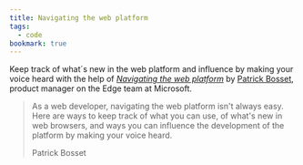 ```yaml
---
title: Navigating the web platform
tags:
  - code
bookmark: true
---
```

Keep track of what´s new in the web platform and influence by making your voice heard with the help of [<cite>Navigating the web platform</cite>](https://patrickbrosset.com/lab/navigating-the-web-platform/) by <a href="https://patrickbrosset.com">Patrick Bosset</a>, product manager on the Edge team at Microsoft.

> As a web developer, navigating the web platform isn't always easy. Here are ways to keep track of what you can use, of what's new in web browsers, and ways you can influence the development of the platform by making your voice heard.
> <footer>Patrick Bosset</footer>